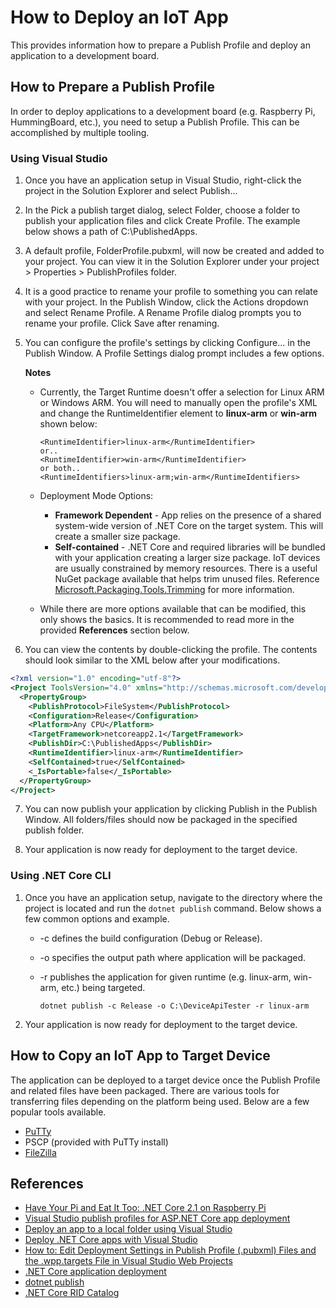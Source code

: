 # How to Deploy an IoT App

This provides information how to prepare a Publish Profile and deploy an application to a development board.

## How to Prepare a Publish Profile

In order to deploy applications to a development board (e.g. Raspberry Pi, HummingBoard, etc.), you need to setup a Publish Profile.  This can be accomplished by multiple tooling.

### Using Visual Studio

1. Once you have an application setup in Visual Studio, right-click the project in the Solution Explorer and select Publish...

2. In the Pick a publish target dialog, select Folder, choose a folder to publish your application files and click Create Profile.  The example below shows a path of C:\PublishedApps.

3. A default profile, FolderProfile.pubxml, will now be created and added to your project.  You can view it in the Solution Explorer under your project > Properties > PublishProfiles folder.

4. It is a good practice to rename your profile to something you can relate with your project.  In the Publish Window, click the Actions dropdown and select Rename Profile.  A Rename Profile dialog prompts you to rename your profile.  Click Save after renaming.

5. You can configure the profile's settings by clicking Configure... in the Publish Window.  A Profile Settings dialog prompt includes a few options.  
  
    **Notes**  
    * Currently, the Target Runtime doesn't offer a selection for Linux ARM or Windows ARM.  You will need to manually open the profile's XML and change the RuntimeIdentifier element to **linux-arm** or **win-arm** shown below:

        ```
        <RuntimeIdentifier>linux-arm</RuntimeIdentifier>
        or..
        <RuntimeIdentifier>win-arm</RuntimeIdentifier>
        or both..
        <RuntimeIdentifiers>linux-arm;win-arm</RuntimeIdentifiers>
        ```  
  
    * Deployment Mode Options:
        * **Framework Dependent** - App relies on the presence of a shared system-wide version of .NET Core on the target system.  This will create a smaller size package.
        * **Self-contained** - .NET Core and required libraries will be bundled with your application creating a larger size package.  IoT devices are usually constrained by memory resources.  There is a useful NuGet package available that helps trim unused files.  Reference [Microsoft.Packaging.Tools.Trimming](https://www.nuget.org/packages/Microsoft.Packaging.Tools.Trimming/) for more information.

  
     * While there are more options available that can be modified, this only shows the basics.  It is recommended to read more in the provided **References** section below.

6. You can view the contents by double-clicking the profile.  The contents should look similar to the XML below after your modifications.

```xml
<?xml version="1.0" encoding="utf-8"?>
<Project ToolsVersion="4.0" xmlns="http://schemas.microsoft.com/developer/msbuild/2003">
  <PropertyGroup>
    <PublishProtocol>FileSystem</PublishProtocol>
    <Configuration>Release</Configuration>
    <Platform>Any CPU</Platform>
    <TargetFramework>netcoreapp2.1</TargetFramework>
    <PublishDir>C:\PublishedApps</PublishDir>
    <RuntimeIdentifier>linux-arm</RuntimeIdentifier>
    <SelfContained>true</SelfContained>
    <_IsPortable>false</_IsPortable>
  </PropertyGroup>
</Project>
```

7. You can now publish your application by clicking Publish in the Publish Window.  All folders/files should now be packaged in the specified publish folder.

8. Your application is now ready for deployment to the target device.

### Using .NET Core CLI

1. Once you have an application setup, navigate to the directory where the project is located and run the `dotnet publish` command.  Below shows a few common options and example.

    * -c defines the build configuration (Debug or Release).
    * -o specifies the output path where application will be packaged.
    * -r publishes the application for given runtime (e.g. linux-arm, win-arm, etc.) being targeted.

      ```
      dotnet publish -c Release -o C:\DeviceApiTester -r linux-arm
      ```

2. Your application is now ready for deployment to the target device.

## How to Copy an IoT App to Target Device

The application can be deployed to a target device once the Publish Profile and related files have been packaged.  There are various tools for transferring files depending on the platform being used.  Below are a few popular tools available.

* [PuTTy](https://www.putty.org/)
* PSCP (provided with PuTTy install) 
* [FileZilla](https://filezilla-project.org/)

## References
* [Have Your Pi and Eat It Too: .NET Core 2.1 on Raspberry Pi](https://channel9.msdn.com/Events/dotnetConf/2018/S314)
* [Visual Studio publish profiles for ASP.NET Core app deployment](https://docs.microsoft.com/en-us/aspnet/core/host-and-deploy/visual-studio-publish-profiles?view=aspnetcore-2.2)
* [Deploy an app to a local folder using Visual Studio](https://docs.microsoft.com/en-us/visualstudio/deployment/quickstart-deploy-to-local-folder?view=vs-2017)
* [Deploy .NET Core apps with Visual Studio](https://docs.microsoft.com/en-us/dotnet/core/deploying/deploy-with-vs?tabs=vs156)
* [How to: Edit Deployment Settings in Publish Profile (.pubxml) Files and the .wpp.targets File in Visual Studio Web Projects](https://go.microsoft.com/fwlink/?LinkID=208121)  
* [.NET Core application deployment](https://docs.microsoft.com/en-us/dotnet/core/deploying/)
* [dotnet publish](https://docs.microsoft.com/en-us/dotnet/core/tools/dotnet-publish?tabs=netcore21)
* [.NET Core RID Catalog](https://docs.microsoft.com/en-us/dotnet/core/rid-catalog)